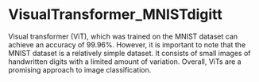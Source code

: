 # VisualTransformer_MNISTdigitt
Visual transformer (ViT), which was trained on the MNIST dataset can achieve an accuracy of 99.96%. However, it is important to note that the MNIST dataset is a relatively simple dataset. It consists of small images of handwritten digits with a limited amount of variation. Overall, ViTs are a promising approach to image classification. 
